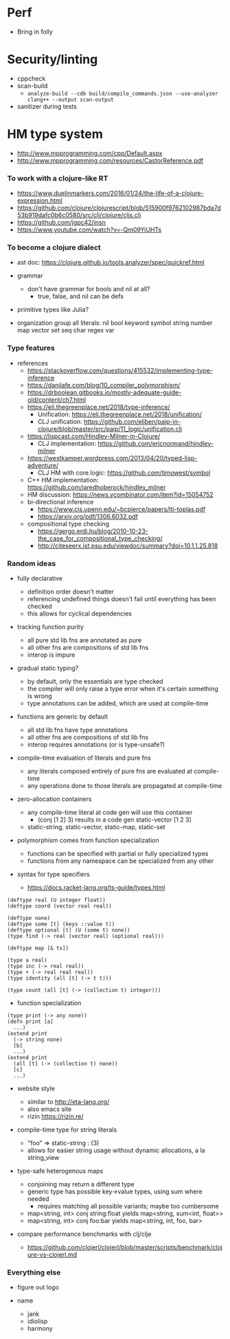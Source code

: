 # Perf
* Bring in folly

# Security/linting
* cppcheck
* scan-build
  * `analyze-build --cdb build/compile_commands.json --use-analyzer clang++ --output scan-output`
* sanitizer during tests

# HM type system
* http://www.mpprogramming.com/cpp/Default.aspx
* http://www.mpprogramming.com/resources/CastorReference.pdf

### To work with a clojure-like RT
* https://www.duelinmarkers.com/2016/01/24/the-life-of-a-clojure-expression.html
* https://github.com/clojure/clojurescript/blob/515900f9762102987bda7d53b919dafc0b6c0580/src/clj/clojure/cljs.clj
* https://github.com/jgpc42/insn
* https://www.youtube.com/watch?v=-Qm09YiUHTs

### To become a clojure dialect
* ast doc: https://clojure.github.io/tools.analyzer/spec/quickref.html

* grammar
  * don't have grammar for bools and nil at all?
    * true, false, and nil can be defs

* primitive types like Julia?

* organization
  group all literals: nil bool keyword symbol string number map vector set seq char regex var

### Type features
* references
  * https://stackoverflow.com/questions/415532/implementing-type-inference
  * https://danilafe.com/blog/10_compiler_polymorphism/
  * https://drboolean.gitbooks.io/mostly-adequate-guide-old/content/ch7.html
  * https://eli.thegreenplace.net/2018/type-inference/
    * Unification: https://eli.thegreenplace.net/2018/unification/
    * CLJ unification: https://github.com/eliben/paip-in-clojure/blob/master/src/paip/11_logic/unification.clj
  * https://lispcast.com/Hindley-Milner-in-Clojure/
    * CLJ implementation: https://github.com/ericnormand/hindley-milner
  * https://westkamper.wordpress.com/2013/04/20/typed-lisp-adventure/
    * CLJ HM with core.logic: https://github.com/timowest/symbol
  * C++ HM implementation: https://github.com/jaredhoberock/hindley_milner
  * HM discussion: https://news.ycombinator.com/item?id=15054752
  * bi-directional inference
    * https://www.cis.upenn.edu/~bcpierce/papers/lti-toplas.pdf
    * https://arxiv.org/pdf/1306.6032.pdf
  * compositional type checking
    * https://gergo.erdi.hu/blog/2010-10-23-the_case_for_compositional_type_checking/
    * http://citeseerx.ist.psu.edu/viewdoc/summary?doi=10.1.1.25.818

### Random ideas

* fully declarative
  * definition order doesn't matter
  * referencing undefined things doesn't fail until everything has been checked
  * this allows for cyclical dependencies

* tracking function purity
  * all pure std lib fns are annotated as pure
  * all other fns are compositions of std lib fns
  * interop is impure

* gradual static typing?
  * by default, only the essentials are type checked
  * the compiler will only raise a type error when it's certain something is wrong
  * type annotations can be added, which are used at compile-time

* functions are generic by default
  * all std lib fns have type annotations
  * all other fns are compositions of std lib fns
  * interop requires annotations (or is type-unsafe?)

* compile-time evaluation of literals and pure fns
  * any literals composed entirely of pure fns are evaluated at compile-time
  * any operations done to those literals are propagated at compile-time

* zero-allocation containers
  * any compile-time literal at code gen will use this container
    * (conj [1 2] 3) results in a code gen static-vector [1 2 3]
  * static-string, static-vector, static-map, static-set

* polymorphism comes from function specialization
  * functions can be specified with partial or fully specialized types
  * functions from any namespace can be specialized from any other

* syntax for type specifiers
  * https://docs.racket-lang.org/ts-guide/types.html

```
(deftype real (U integer float))
(deftype coord (vector real real))

(deftype none)
(deftype some [t] (keys ::value t))
(deftype optional [t] (U (some t) none))
(type find (-> real (vector real) (optional real)))

(deftype map [& ts])

(type a real)
(type inc (-> real real))
(type + (-> real real real))
(type identity (all [t] (-> t t)))

(type count (all [t] (-> (collection t) integer)))
```

* function specialization
```
(type print (-> any none))
(defn print [a]
  ...)
(extend print
  (-> string none)
  [b]
  ...)
(extend print
  (all [t] (-> (collection t) none))
  [c]
  ...)
```

* website style
  * similar to http://eta-lang.org/
  * also emacs site
  * rizin https://rizin.re/

* compile-time type for string literals
  * "foo" => static-string : (3)
  * allows for easier string usage without dynamic allocations, a la string_view

* type-safe heterogenous maps
  * conjoining may return a different type
  * generic type has possible key->value types, using sum where needed
    * requires matching all possible variants; maybe too cumbersome
  * map<string, int> conj string:float yields map<string, sum<int, float>>
  * map<string, int> conj foo:bar yields map<string, int, foo, bar>

* compare performance benchmarks with clj/clje
  * https://github.com/clojerl/clojerl/blob/master/scripts/benchmark/clojure-vs-clojerl.md

### Everything else
* figure out logo

* name
  * jank
  * idiolisp
  * harmony
